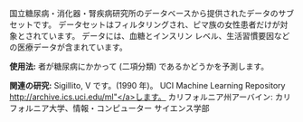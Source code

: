 国立糖尿病・消化器・腎疾病研究所のデータベースから提供されたデータのサブセットです。 データセットはフィルタリングされ、ピマ族の女性患者だけが対象とされています。 データには、血糖とインスリン レベル、生活習慣要因などの医療データが含まれています。<p></p><b>使用法:</b> 者が糖尿病にかかって (二項分類) であるかどうかを予測します。 <p> </p><b>関連の研究:</b> Sigillito, V です。(1990 年)。 UCI Machine Learning Repository <a href="http://archive.ics.uci.edu/ml">http://archive.ics.uci.edu/ml"</a>します。 カリフォルニア州アーバイン: カリフォルニア大学、情報・コンピューター サイエンス学部




